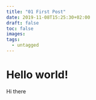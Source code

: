 ```yaml
---
title: "01 First Post"
date: 2019-11-08T15:25:30+02:00
draft: false
toc: false
images:
tags:
  - untagged
---
```


# Hello world!

Hi there
